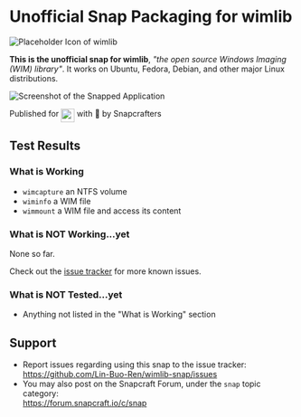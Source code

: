 # Unofficial Snap Packaging for wimlib
![Placeholder Icon of wimlib](https://cdn.rawgit.com/Lin-Buo-Ren/wimlib-snap/93be0c4a/snap/gui/icon.png "Placeholder Icon of wimlib")

**This is the unofficial snap for wimlib**, *"the open source Windows Imaging (WIM) library"*. It works on Ubuntu, Fedora, Debian, and other major Linux distributions.

<!-- Uncomment and modify this when you are provided a build status badge
[![Build Status Badge of the `wimlib` Snap](https://build.snapcraft.io/badge/Lin-Buo-Ren/wimlib-snap.svg "Build Status of the `wimlib` snap")](https://build.snapcraft.io/user/Lin-Buo-Ren/wimlib-snap)
-->

![Screenshot of the Snapped Application](https://cdn.rawgit.com/Lin-Buo-Ren/wimlib-snap/d0c0abcb/snap/screenshots/wimlib-imagex-version.jpg "Screenshot of the Snapped Application")

Published for <img src="http://anything.codes/slack-emoji-for-techies/emoji/tux.png" align="top" width="24" /> with 💝 by Snapcrafters

<!-- Uncomment and modify this when you have published the snap to the Snap Store
## Installation
([Don't have snapd installed?](https://snapcraft.io/docs/core/install))

### In Terminal
    # Install Snap #
    sudo snap install --channel=edge --devmode wimlib
    #sudo snap install --channel=beta wimlib
    #sudo snap install wimlib
    
    # Connect the Snap to Required Interfaces #
    ## _plug_name_: Reasoning of connecting _plug_name_ ##
    sudo snap connect wimlib:_plug_name_
    
    # Connect the Snap to Optional Interfaces #
    ## _plug_name_: Reasoning of connecting _plug_name_ ##
    sudo snap connect wimlib:_plug_name_

### The Graphical Way
Browse <https://snapcraft.io/wimlib> and follow the instructions.
-->

## Test Results
### What is Working
* `wimcapture` an NTFS volume
* `wiminfo` a WIM file
* `wimmount` a WIM file and access its content

### What is NOT Working...yet 
None so far.

Check out the [issue tracker](https://github.com/Lin-Buo-Ren/wimlib-snap/issues) for more known issues.

### What is NOT Tested...yet
* Anything not listed in the "What is Working" section

## Support
* Report issues regarding using this snap to the issue tracker:  
  <https://github.com/Lin-Buo-Ren/wimlib-snap/issues>
* You may also post on the Snapcraft Forum, under the `snap` topic category:  
  <https://forum.snapcraft.io/c/snap>
